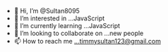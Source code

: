 - 👋 Hi, I’m @Sultan8095
- 👀 I’m interested in ...JavaScript 
- 🌱 I’m currently learning ...JavaScript 
- 💞️ I’m looking to collaborate on ...new people 
- 📫 How to reach me ...timmysultan123@gmail.com

<!---
Sultan8095/Sultan8095 is a ✨ special ✨ repository because its `README.md` (this file) appears on your GitHub profile.
You can click the Preview link to take a look at your changes.
--->
